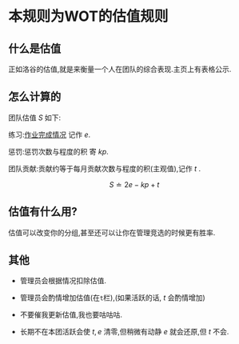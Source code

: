 # 本规则为WOT的估值规则

## 什么是估值

正如洛谷的估值,就是来衡量一个人在团队的综合表现.主页上有表格公示.

## 怎么计算的

团队估值 $S$ 如下:

练习:[作业完成情况](https://www.luogu.com.cn/training/296236) 记作 $e$.

惩罚:惩罚次数与程度的积 寄 $kp$.

团队贡献:贡献约等于每月贡献次数与程度的积(主观值),记作 $t$ .

$$S ≐ 2e-kp+t$$

## 估值有什么用?

估值可以改变你的分组,甚至还可以让你在管理竞选的时候更有胜率.

## 其他

- 管理员会根据情况扣除估值.

- 管理员会酌情增加估值(在```t```栏),(如果活跃的话, $t$ 会酌情增加)

- 不要催我更新估值,我也要咕咕咕.

- 长期不在本团活跃会使 $t,e$ 清零,但稍微有动静 $e$ 就会还原,但 $t$ 不会.
